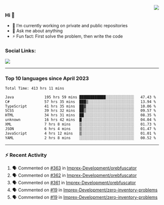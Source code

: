 <!--
<a href="https://wuffy.eu">
  <img align="right" src="https://github.com/ngloader/ngloader/blob/devcard/devcard.png" height="410" width="300" alt="NgLoader's Dev Card"/>
</a>
-->

<a href="https://wuffy.eu">
  <img align="right" src="https://github-readme-stats.vercel.app/api?username=ngloader&count_private=true&include_all_commits=true&show_icons=true&hide_rank=true&theme=dracula" />
</a>

### Hi 👋
- 🔭 I’m currently working on private and public repositories
- 💬 Ask me about anything
- ⚡ Fun fact: First solve the problem, then write the code

### Social Links:
<a href="https://discord.gg/jUtRU5Q">
  <img src="https://dcbadge.vercel.app/api/shield/128286216708685824?style=flat&theme=clean&compact=true" />
</a>

<!--
---

<div>
  <img src="https://github-readme-stats.vercel.app/api/wakatime?username=NgLoader&api_domain=wakapi.wuffy.dev&bg_color=282a36&title_color=ff6e96&icon_color=2F855A&text_color=ffffff&custom_title=Week%20Stats&layout=compact" />
</div>

---

<div>
  <img height="170" align="left" src="https://github-readme-stats.vercel.app/api?username=ngloader&count_private=true&include_all_commits=true&show_icons=true&theme=dracula" />
  <img src="https://github-readme-stats.vercel.app/api/top-langs/?username=ngloader&layout=compact&theme=dracula" />
</div>

---

<a href="https://github.com/ryo-ma/github-profile-trophy">
  <img width=800 src="https://github-profile-trophy.vercel.app/?username=ngloader&column=8&theme=dracula&no-frame=true"/>
</a>
-->

---

### Top 10 languages since April 2023

<!--START_SECTION:waka-->

```txt
Total Time: 413 hrs 11 mins

Java              195 hrs 59 mins ████████████░░░░░░░░░░░░░   47.43 %
C#                57 hrs 35 mins  ███▒░░░░░░░░░░░░░░░░░░░░░   13.94 %
TypeScript        41 hrs 35 mins  ██▓░░░░░░░░░░░░░░░░░░░░░░   10.06 %
SCSS              39 hrs 32 mins  ██▒░░░░░░░░░░░░░░░░░░░░░░   09.57 %
HTML              34 hrs 31 mins  ██░░░░░░░░░░░░░░░░░░░░░░░   08.35 %
unknown           16 hrs 42 mins  █░░░░░░░░░░░░░░░░░░░░░░░░   04.04 %
XML               7 hrs 8 mins    ▒░░░░░░░░░░░░░░░░░░░░░░░░   01.73 %
JSON              6 hrs 4 mins    ▒░░░░░░░░░░░░░░░░░░░░░░░░   01.47 %
JavaScript        4 hrs 12 mins   ▒░░░░░░░░░░░░░░░░░░░░░░░░   01.01 %
YAML              2 hrs 8 mins    ░░░░░░░░░░░░░░░░░░░░░░░░░   00.52 %
```

<!--END_SECTION:waka-->

---

### :zap: Recent Activity
<!--START_SECTION:activity-->
1. 🗣 Commented on [#363](https://github.com/Imprex-Development/orebfuscator/issues/363#issuecomment-2004355394) in [Imprex-Development/orebfuscator](https://github.com/Imprex-Development/orebfuscator)
2. 🗣 Commented on [#362](https://github.com/Imprex-Development/orebfuscator/issues/362#issuecomment-1989569468) in [Imprex-Development/orebfuscator](https://github.com/Imprex-Development/orebfuscator)
3. 🗣 Commented on [#361](https://github.com/Imprex-Development/orebfuscator/issues/361#issuecomment-1987217907) in [Imprex-Development/orebfuscator](https://github.com/Imprex-Development/orebfuscator)
4. 🗣 Commented on [#19](https://github.com/Imprex-Development/zero-inventory-problems/issues/19#issuecomment-1975386635) in [Imprex-Development/zero-inventory-problems](https://github.com/Imprex-Development/zero-inventory-problems)
5. 🗣 Commented on [#19](https://github.com/Imprex-Development/zero-inventory-problems/issues/19#issuecomment-1975226394) in [Imprex-Development/zero-inventory-problems](https://github.com/Imprex-Development/zero-inventory-problems)
<!--END_SECTION:activity-->
